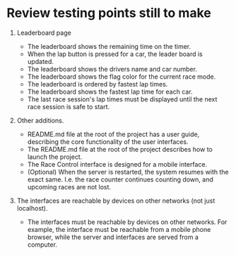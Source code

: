 # Review testing points still to make
1. Leaderboard page
	*	The leaderboard shows the remaining time on the timer.
	* 	When the lap button is pressed for a car, the leader board is updated.
	*	The leaderboard shows the drivers name and car number.
	*	The leaderboard shows the flag color for the current race mode.
	*	The leaderboard is ordered by fastest lap times.
	*	The leaderboard shows the fastest lap time for each car.
	*	The last race session's lap times must be displayed until the next race session is safe to start.

2. Other additions.
	*	README.md file at the root of the project has a user guide, describing the core functionality of the user interfaces.
	*	The README.md file at the root of the project describes how to launch the project.
	*	The Race Control interface is designed for a mobile interface.
	*	(Optional) When the server is restarted, the system resumes with the exact same. I.e. the race counter continues counting down, and upcoming races are not lost.


3. The interfaces are reachable by devices on other networks (not just localhost).

	*	The interfaces must be reachable by devices on other networks. For example, the interface must be reachable from a mobile phone browser, while the server and interfaces are served from a computer.
